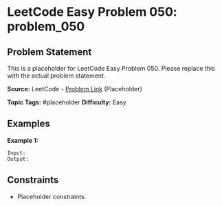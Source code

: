 # LeetCode Easy Problem 050: problem_050

## Problem Statement

This is a placeholder for LeetCode Easy Problem 050.
Please replace this with the actual problem statement.

**Source:** LeetCode - [Problem Link](https://leetcode.com/problems/problem-050/) (Placeholder)

**Topic Tags:** #placeholder
**Difficulty:** Easy

## Examples

**Example 1:**

```
Input:
Output:
```

## Constraints

- Placeholder constraints.
